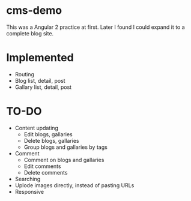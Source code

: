 # cms-demo

This was a Angular 2 practice at first. Later I found I could expand it to a complete blog site. 

# Implemented
  - Routing
  - Blog list, detail, post
  - Gallary list, detail, post

# TO-DO
  - Content updating
    - Edit blogs, gallaries
    - Delete blogs, gallaries
    - Group blogs and gallaries by tags
  - Comment
    - Comment on blogs and gallaries
    - Edit comments
    - Delete comments
  - Searching
  - Uplode images directly, instead of pasting URLs
  - Responsive